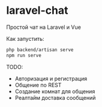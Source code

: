 # laravel-chat
Простой чат на Laravel и Vue

Как запустить:
```bash
php backend/artisan serve
npm run serve
```

TODO:
- Авторизация и регистрация
- Общение по REST
- Создание комнат для общения
- Реалтайм доставка сообщений